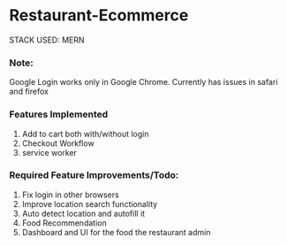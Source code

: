 # Restaurant-Ecommerce
STACK USED: MERN

### Note:
Google Login works only in Google Chrome. Currently has issues in safari and firefox

### Features Implemented

1. Add to cart both with/without login
2. Checkout Workflow
3. service worker
 
### Required Feature Improvements/Todo:

1. Fix login in other browsers
2. Improve location search functionality
3. Auto detect location and autofill it
4. Food Recommendation
5. Dashboard and UI for the food the restaurant admin
 
